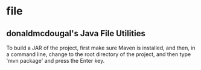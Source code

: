 # file

## donaldmcdougal's Java File Utilities

To build a JAR of the project, first make sure Maven is installed, and then,
in a command line, change to the root directory of the project, and then type
'mvn package' and press the Enter key.
